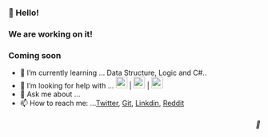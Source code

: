 <!--
- 🔭 I’m currently working on .... 
- 👯 I’m looking to collaborate on ...
- 😄 Pronouns: ... 
- ⚡ Fun fact: ... 
-->
<h3 align="left">👋 Hello!</h3>

<h3 align="left">We are working on it! </h1>
<h3 align="left">Coming soon</h3>

- 🌱 I’m currently learning ... Data Structure, Logic and C#..
- 🤔 I’m looking for help with ... <img height="23em" src="https://img.shields.io/badge/Javascript-22272e?style=for-the-badge&logo=javascript&logoColor=white"/> | <img height="23em" src="https://img.shields.io/badge/git-22272e?style=for-the-badge&logo=git&logoColor=tomato"/> | <img height="23em" src="https://img.shields.io/badge/css-22272e?style=for-the-badge&logo=css&logoColor=blue"/>
- 💬 Ask me about ...
- 📫 How to reach me: ...[Twitter](https://twitter.com/Brun0Freschi), [Git](https://github.com/BrunoFreschi), [Linkdin](https://www.linkedin.com/in/bruno-dos-santos-freschi-b61464206/), [Reddit](https://www.reddit.com/user/Brun0Freschi)

<h5 align="right">&#127769;</h5>
